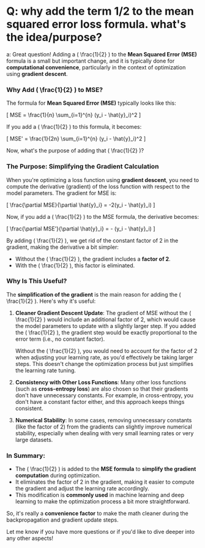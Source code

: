 
# Q:  why add the term 1/2 to the mean squared error loss formula. what's the idea/purpose?


a: Great question! Adding a \( \frac{1}{2} \) to the **Mean Squared Error (MSE)** formula is a small but important change, and it is typically done for **computational convenience**, particularly in the context of optimization using **gradient descent**.

### Why Add \( \frac{1}{2} \) to MSE?

The formula for **Mean Squared Error (MSE)** typically looks like this:

\[
MSE = \frac{1}{n} \sum_{i=1}^{n} (y_i - \hat{y}_i)^2
\]

If you add a \( \frac{1}{2} \) to this formula, it becomes:

\[
MSE' = \frac{1}{2n} \sum_{i=1}^{n} (y_i - \hat{y}_i)^2
\]

Now, what's the purpose of adding that \( \frac{1}{2} \)?

### The Purpose: Simplifying the Gradient Calculation

When you're optimizing a loss function using **gradient descent**, you need to compute the derivative (gradient) of the loss function with respect to the model parameters. The gradient for MSE is:

\[
\frac{\partial MSE}{\partial \hat{y}_i} = -2(y_i - \hat{y}_i)
\]

Now, if you add a \( \frac{1}{2} \) to the MSE formula, the derivative becomes:

\[
\frac{\partial MSE'}{\partial \hat{y}_i} = - (y_i - \hat{y}_i)
\]

By adding \( \frac{1}{2} \), we get rid of the constant factor of 2 in the gradient, making the derivative a bit simpler:

- Without the \( \frac{1}{2} \), the gradient includes a **factor of 2**.
- With the \( \frac{1}{2} \), this factor is eliminated.

### Why Is This Useful?

The **simplification of the gradient** is the main reason for adding the \( \frac{1}{2} \). Here's why it's useful:

1. **Cleaner Gradient Descent Update**: The gradient of MSE without the \( \frac{1}{2} \) would include an additional factor of 2, which would cause the model parameters to update with a slightly larger step. If you added the \( \frac{1}{2} \), the gradient step would be exactly proportional to the error term (i.e., no constant factor).
   
   Without the \( \frac{1}{2} \), you would need to account for the factor of 2 when adjusting your learning rate, as you'd effectively be taking larger steps. This doesn't change the optimization process but just simplifies the learning rate tuning.

2. **Consistency with Other Loss Functions**: Many other loss functions (such as **cross-entropy loss**) are also chosen so that their gradients don't have unnecessary constants. For example, in cross-entropy, you don't have a constant factor either, and this approach keeps things consistent.

3. **Numerical Stability**: In some cases, removing unnecessary constants (like the factor of 2) from the gradients can slightly improve numerical stability, especially when dealing with very small learning rates or very large datasets.

### In Summary:
- The \( \frac{1}{2} \) is added to the **MSE formula** to **simplify the gradient computation** during optimization.
- It eliminates the factor of 2 in the gradient, making it easier to compute the gradient and adjust the learning rate accordingly.
- This modification is **commonly used** in machine learning and deep learning to make the optimization process a bit more straightforward.

So, it's really a **convenience factor** to make the math cleaner during the backpropagation and gradient update steps.

Let me know if you have more questions or if you'd like to dive deeper into any other aspects! 